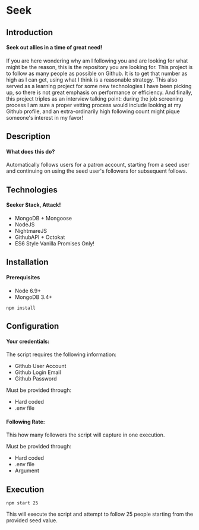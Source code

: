 # Seek
## Introduction
#### Seek out allies in a time of great need!
If you are here wondering why am I following you and are looking for what might be the reason, this is the repository you are looking for. This project is to follow as many people as possible on Github. It is to get that number as high as I can get, using what I think is a reasonable strategy. This also served as a learning project for some new technologies I have been picking up, so there is not great emphasis on performance or efficiency. And finally, this project triples as an interview talking point: during the job screening process I am sure a proper vetting process would include looking at my Github profile, and an extra-ordinarily high following count might pique someone's interest in my favor!

## Description
#### What does this do?
Automatically follows users for a patron account, starting from a seed user and continuing on using the seed user's followers for subsequent follows.

## Technologies
#### Seeker Stack, Attack!
- MongoDB + Mongoose
- NodeJS
- NightmareJS
- GithubAPI + Octokat
- ES6 Style Vanilla Promises Only!

## Installation
#### Prerequisites
- Node 6.9+
- MongoDB 3.4+
```
npm install
```

## Configuration
#### Your credentials:
The script requires the following information:
- Github User Account
- Github Login Email
- Github Password

Must be provided through:
- Hard coded
- .env file
#### Following Rate:
This how many followers the script will capture in one execution.

Must be provided through:
- Hard coded
- .env file
- Argument

## Execution
```
npm start 25
```
This will execute the script and attempt to follow 25 people starting from the provided seed value.